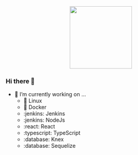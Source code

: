 </br>
</br>
<p align="center">
    <img
      align="center"
      height="165"
      src="https://github-readme-stats.vercel.app/api?username=raphaelgleal&count_private=true&show_icons=true&theme=highcontrast&layout=compact"
    />
  </a>
</p>

### Hi there 👋
- 🔭 I’m currently working on ...
    - 🐧 Linux
    - 🐳 Docker
    - :jenkins: Jenkins
    - :jenkins: NodeJs
    - :react: React
    - :typescript: TypeScript
    - :database: Knex 
    - :database: Sequelize


<!--
**RaphaelGLeal/RaphaelGLeal** is a ✨ _special_ ✨ repository because its `README.md` (this file) appears on your GitHub profile.

Here are some ideas to get you started:

- 🔭 I’m currently working on ...
- 🌱 I’m currently learning ...
- 👯 I’m looking to collaborate on ...
- 🤔 I’m looking for help with ...
- 💬 Ask me about ...
- 📫 How to reach me: ...
- 😄 Pronouns: ...
- ⚡ Fun fact: ...
-->
